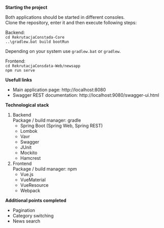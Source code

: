 **Starting the project**

Both applications should be started in different consoles. \
Clone the repository, enter it and then execute following steps:

Backend:\
`cd RekrutacjaConstada-Core` \
`..\gradlew.bat build bootRun`

Depending on your system use `gradlew.bat` or `gradlew`.

Frontend:\
`cd RekrutacjaConsdata-Web/newsapp` \
`npm run serve`

**Usefull links**

* Main application page: http://localhost:8080 
* Swagger REST documentation: http://localhost:9080/swagger-ui.html


**Technological stack**
1. Backend \
    Package / build manager: gradle
    * Spring Boot (Spring Web, Spring REST)
    * Lombok
    * Vavr
    * Swagger
    * JUnit
    * Mockito
    * Hamcrest
2. Frontend \
    Package / build manager: npm
    * Vue.js
    * VueMaterial
    * VueResource
    * Webpack
    
**Additional points completed**
* Pagination
* Category switching
* News search